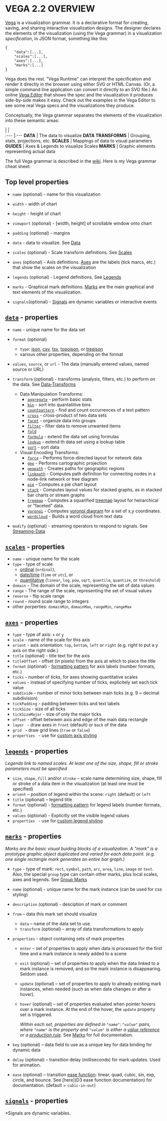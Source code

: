 # VEGA 2.2 OVERVIEW

[Vega](http://vega.github.io/vega/) is a visualization grammar.  It is a declarative format for creating, saving, and sharing interactive visualization designs. The designer declares the elements of the visualization (using the Vega grammar) in a visualization *specification*, in JSON format, something like this:

	{ 
		"data":[...], 
		"scales":[...], 
		"axes":[...], 
		"marks":[...]
	}

Vega does the rest. "Vega Runtime" can interpret the specification and render it directly in the browser using either SVG or HTML Canvas.  (Or, a simple command line application can convert it directly to an SVG file.) An online [Vega Editor](http://vega.github.io/vega-editor/) that shows the spec and the visualization it produces side-by-side makes it easy. Check out the examples in the Vega Editor to see some real Vega specs and the visualizations they produce.

Conceptually, the Vega grammar separates the elements of the visualization into these semantic areas:

  |  |   
:--- |:---
**DATA** | The data to visualize
**DATA TRANSFORMS** | Grouping, stats, projections, etc. 
**SCALES** | Mappings of data to visual parameters
**GUIDES** | Axes & Legends to visualize Scales
**MARKS** | Graphic elements representing actual data

The full Vega grammar is described in the [wiki](https://github.com/vega/vega/wiki).  Here is my Vega grammar cheat sheet:

## Top level properties

* `name` (optional) - name for this visualization
* `width` - width of chart
* `height` - height of chart
* `viewport` (optional) - [width, height] of scrollable window onto chart
* `padding` (optional) - margins

* `data` - data to visualize. See [Data](https://github.com/vega/vega/wiki/Data)

* `scales` (optional) - Scale transform definitions. See [Scales](https://github.com/vega/vega/wiki/Scales)

* `axes` (optional) - Axis definitions. [Axes](https://github.com/vega/vega/wiki/Axes) are the labels (tick marcs, etc.) that show the scales on the visualization

* `legends` (optional) - Legend definitions. See [Legends](https://github.com/vega/vega/wiki/Legends)

* `marks` - Graphical mark definitions. [Marks](https://github.com/vega/vega/wiki/Marks) are the main graphical and text elements of the visualization.

* `signals`(optional) - [Signals](https://github.com/vega/vega/wiki/Signals) are dynamic variables or interactive events

## [`data`](https://github.com/vega/vega/wiki/Data) - properties

* `name` - unique name for the data set
* `format` (optional)
	* `type`: [json](https://github.com/vega/vega/wiki/Data#-json), [csv](https://github.com/vega/vega/wiki/Data#-csv), [tsv](https://github.com/vega/vega/wiki/Data#-tsv), [topojson](https://github.com/vega/vega/wiki/Data#-topojson), or [treejson](https://github.com/vega/vega/wiki/Data#-treejson) 
	* various other properties, depending on the format
* `values`, `source`, or `url` - The data (manually entered values, named source or URL)
* `transform` (optional) - transforms (analysis, filters, etc.) to perform on the data. See [Data-Transforms](https://github.com/vega/vega/wiki/Data-Transforms)
	* Data Manipulation Transforms: 
		* [`aggregate`](https://github.com/vega/vega/wiki/Data-Transforms#-aggregate) - perform basic stats
		* [`bin`](https://github.com/vega/vega/wiki/Data-Transforms#-bin) - sort into quantatitive bins
		* [`countpattern`](https://github.com/vega/vega/wiki/Data-Transforms#-countpattern) - find and count occurrences of a text pattern
		* [`cross`](https://github.com/vega/vega/wiki/Data-Transforms#-cross) - cross-product of two data sets
		* [`facet`](https://github.com/vega/vega/wiki/Data-Transforms#-facet) - organize data into groups
		* [`filter`](https://github.com/vega/vega/wiki/Data-Transforms#-filter) - filter data to remove unwanted items
		* [`fold`](https://github.com/vega/vega/wiki/Data-Transforms#-fold)
		* [`formula`](https://github.com/vega/vega/wiki/Data-Transforms#-formula) - extend the data set using formulas
		* [`lookup`](https://github.com/vega/vega/wiki/Data-Transforms#-lookup) - extend th data set using a lookup table
		* [`sort`](https://github.com/vega/vega/wiki/Data-Transforms#-sort) - sort data
	* Visual Encoding Transforms: 
		* [`force`](https://github.com/vega/vega/wiki/Data-Transforms#-force) - Performs force-directed layout for network data
		* [`geo`](https://github.com/vega/vega/wiki/Data-Transforms#-geo) - Performs cartographic projection
		* [`geopath`](https://github.com/vega/vega/wiki/Data-Transforms#-geopath) - Creates paths for geographic regions
		* [`linkpath`](https://github.com/vega/vega/wiki/Data-Transforms#-linkpath) - Computes path definition for connecting nodes in a node-link network or tree diagram
		* [`pie`](https://github.com/vega/vega/wiki/Data-Transforms#-pie) - Computes a pie chart layout
		* [`stack`](https://github.com/vega/vega/wiki/Data-Transforms#-stack) - Computes layout values for stacked graphs, as in stacked bar charts or stream graphs
		* [`treemap`](https://github.com/vega/vega/wiki/Data-Transforms#-treemap) - Computes a squarified [treemap](http://en.wikipedia.org/wiki/Treemapping) layout for heirarchical or "faceted" data.
		* [`voronoi`](https://github.com/vega/vega/wiki/Data-Transforms#-voronoi) - Computes [voronoi diagram](https://en.wikipedia.org/wiki/Voronoi_diagram) for a set of x,y coordinates.
		* [`wordcloud`](https://github.com/vega/vega/wiki/Data-Transforms#-wordcloud) - Builds a word cloud from text data

* `modify` (optional) - streaming operators to respond to signals.  See [Streaming-Data](https://github.com/vega/vega/wiki/Streaming-Data)


## [`scales`](https://github.com/vega/vega/wiki/Data) - properties

* `name` - unique name for the scale
* `type` - type of scale
	* [ordinal](https://github.com/vega/vega/wiki/Scales#ordinal-scale-properties) (`ordinal`),
	* [date/time](https://github.com/vega/vega/wiki/Scales#time-scale-properties) (`time` or `utc`), or 
	* [quantitative](https://github.com/vega/vega/wiki/Scales#quantitative-scale-properties) (`linear`, `log`, `pow`, `sqrt`, `quantile`, `quantize`, or `threshold`)
* `domain` - The domain of the scale, representing the set of data values
* `range` - The range of the scale, representing the set of visual values
* `reverse` - flip scale range
* `round` - round scale range to integers
* other porperties: `domainMin`, `domainMax`, `rangeMin`, `rangeMax`

## [`axes`](https://github.com/vega/vega/wiki/Data) - properties

* `type` - type of axis: `x` or `y`
* `scale` - name of the scale for this axis
* `orient` -  axis orientation: `top`, `bottom`, `left` or `right` (e.g. right to put a y axis on the right side.)
* `title` (optional) - title text for the axis
* `titleOffset` - offset (in pixels) from the axis at which to place the title
* `format` (optional) - [formatting pattern](https://github.com/mbostock/d3/wiki/Formatting) for axis labels (number formats, etc.)
* `ticks` - number of ticks, for axes showing quantitative scales
* `values` - instead of specifying number of ticks, explicitely set each tick value 
* `subdivide` - number of minor ticks between main ticks (e.g. 9 = decimal subdivision)
* `tickPadding` - padding between ticks and text labels
* `tickSize` - size of all ticks
* `tickSizeMajor` - size of only the major ticks
* `offset` - offset betwwen axis and edge of the main data rectangle
* `layer ` - draw axes in `front` (default) or `back` of the data 
* `grid ` - draw grid lines (`true` or `false`)
* `properties ` - use for [custom axis styling](https://github.com/vega/vega/wiki/Axes#custom-axis-styles)


## [`legends`](https://github.com/vega/vega/wiki/Legends) - properties

*Legends link to named scales.  At least one of the size, shape, fill or stroke parameters must be specified*

* `size`, `shape`, `fill` and/or `stroke` – scale name determining size, shape, fill or stroke of a data item in the visualization (at least one must be specified)
* `orient` – position of legend within the scene: `right` (default) or `left`
* `title` (optional) – legend title
* `format` (optional) - [formatting pattern](https://github.com/mbostock/d3/wiki/Formatting) for legend labels (number formats, etc.)
* `values` (optional) - Explicitly set the visible legend values 
* `properties ` - use for [custom legend styling](https://github.com/vega/vega/wiki/Axes#custom-legend-styles)

## [`marks`](https://github.com/vega/vega/wiki/Marks) - properties

*Marks are the basic visual buiding blocks of a visualization. A "mark" is a prototype graphic object duplicated and varied for each data point. (e.g. one single rectangle mark generates an entire bar graph.)*

* `type` - type of mark: `rect`, `symbol`, `path`, `arc`, `area`, `line`, `image` or `text`.  
	Also, the special `group` type can contain other marks, plus local scales, axes and legends. See [Group Marks](https://github.com/vega/vega/wiki/Group-Marks)  
* `name` (optional) - unique name for the mark instance (can be used for css styling)
* `description` (optional) - desciption of mark or comment
* `from` – data this mark set should visualize
	* `data` – name of the data set to use.
	* `transform` (optional) – array of data transformations to apply
* `properties` - object containing sets of mark properties
	* `enter` – set of properties to apply when data is processed for the first time and a mark instance is newly added to a scene
	* `exit` (optional) – set of properties to apply when the data linked to a mark instance is removed, and so the mark instance is disappearing. Seldom used.
	* `update` (optional) – set of properties to apply to already existing mark instances, when needed (such as when data changes or after a hover).
	* `hover` (optional) – set of properties evaluated when pointer hovers over a mark instance.  At the end of the hover, the `update` property set is triggered.

		*Within each set, properties are defined in `"name":"value"` pairs, where `"name"` is the property and `"value"` is either a [value reference](https://github.com/vega/vega/wiki/Marks#value-references) or a [production rule](https://github.com/vega/vega/wiki/Marks#production-rules).* See [Marks](https://github.com/vega/vega/wiki/Marks) for full documentation.

* `key` (optional) – data field to use as a unique key for data binding for dynamic data
* `delay` (optional) – transition delay (milliseconds) for mark updates. Used for animation.
* `ease` (optional) – transition [ease function](https://github.com/mbostock/d3/wiki/Transitions#wiki-d3_ease): linear, quad, cubic, sin, exp, circle, and bounce.  See [here](D3 ease function documentation) for documentation. (default = `cubic-in-out`)

## [`signals`](https://github.com/vega/vega/wiki/Signals) - properties

*Signals are dynamic variables.  	
